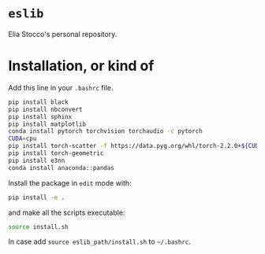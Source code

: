 # `eslib`
Elia Stocco's personal repository.

# Installation, or kind of
Add this line in your `.bashrc` file.
```bash
pip install black
pip install nbconvert
pip install sphinx
pip install matplotlib
conda install pytorch torchvision torchaudio -c pytorch
CUDA=cpu
pip install torch-scatter -f https://data.pyg.org/whl/torch-2.2.0+${CUDA}.html
pip install torch-geometric
pip install e3nn
conda install anaconda::pandas
```

Install the package in `edit` mode with:
```bash
pip install -e .
```
and make all the scripts executable:
```bash
source install.sh
```
In case add `source eslib_path/install.sh` to `~/.bashrc`.